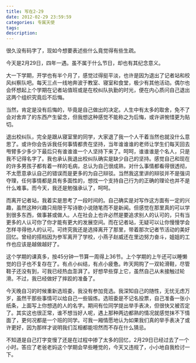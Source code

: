 ```yaml
---
title: 写在2-29
date: 2012-02-29 23:59:59
categories: 专属天使
tags: 
description: 
---
```


很久没有码字了，现如今想要表述些什么竟觉得有些生疏。

今天是2月29日，四年一遇。虽不属于什么节日，却也有其纪念意义。

大一下学期，开学也有半个月了，感觉过得挺平淡，也许是因为退出了记者站和校风纠察队吧。每天三点一线地奔波于教室、寝室和食堂，极少有其他活动。偶尔也会怀想起上个学期在记者站值班或是在校纠队执勤的时光，便在内心质问自己退出这两个组织究竟后不后悔。

当然，肯定是没有后悔的，毕竟是自己做出的决定。人生中有太多的取舍，免不了会对舍弃了的东西产生留念，但我想这种感觉不能称之为后悔，或许讲惋惜更为贴切。

退出校纠队，完全是跟从寝室里的同学，大家退了我一个人干着当然也就没什么意思了。或许你会告诉我任何事情都贵在坚持，当年谁谁谁的老师让学生们每天回去甩臂多少多少下最后只有谁谁谁一个人坚持下来了。呵呵，谁谁谁是个名人，只是我不记得名字了。我也承认我退出校纠队确实是缺少自己的坚持。感觉自己和现在的许多男孩子都有着一样的毛病，总认为自己很成熟，对什么事情都看得很透彻，不太愿意承认自己的错误而是更多的为自己辩驳。当然我这里讲的辩驳并不是强词夺理，任何事情都是具有多面性的，想找一个支持自己行为的正确的理论也并不是什么难事。而今天，我还是勉强承认了，呵呵。

而离开记者站，我着实是思考了一段时间的。自己确实是对写作这方面有一定的兴趣，虽然这种兴趣只局限于写诗歌小说随笔而不是新闻。但感觉在那里真的可以学到很多东西，做事甚或做人。人在社会上也许必然是要追求别人的认可的，只有当更多的人认可你了你才能有更大的发展空间。而在记者站，无疑可以让你慢慢学会怎样寻得他人的认可。可终究我还是选择离开了那里，带着那次记者节活动的美好回忆。曾经的搭档因为参军离开了学校，小燕子赵威还在里边努力奋斗，姐姐的工作也应该是越做越好了。

这个学期的课真多，按45分钟一节算一周得上36节。上个学期的上午还可以睡懒觉的日子也不复存在了。有点小纠结，有点小疲惫。昨天网购了一双轮滑鞋，尽管鞋子还没有到，可我已经热血澎湃了。好想早些穿上它，虽然自己从未接触过轮滑。不过，我已经做好了摔跤的准备了。

今天晚自习的时候重新选班委，我没有参加竞选。我深知自己的随性，无忧无虑万岁，虽然干那些事情可以给自己一些锻炼。选班委是不记名投票，自己准备一张小纸条，上面写上你想选的人的名字。期间有位同学提出举手表决，但很快又被否定了。其实这也很正常，谁不想当好人呢，遇上那种两边都熟的情况就感觉抹不下情面了，更何况都是一个班的同学。可我一厢情愿地认为如果我们真的举手表决了或许更好，因为那样才说明我们互相都能坦然而不存在什么猜忌。

不知道是自己打字变慢了还是在过程中掺了太多的回忆，2月29日已经过去了一个小时。答应了老爸老妈这个学期会早些睡觉的，今天又违规了，小小地自我检讨一下。